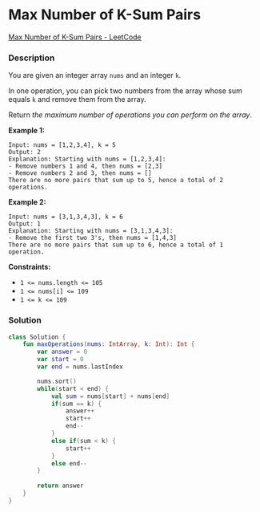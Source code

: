 # Max Number of K-Sum Pairs

[Max Number of K-Sum Pairs - LeetCode](https://leetcode.com/problems/max-number-of-k-sum-pairs/?envType=study-plan-v2&envId=leetcode-75)

### Description

You are given an integer array `nums` and an integer `k`.

In one operation, you can pick two numbers from the array whose sum equals `k` and remove them from the array.

Return *the maximum number of operations you can perform on the array*.

**Example 1:**

```
Input: nums = [1,2,3,4], k = 5
Output: 2
Explanation: Starting with nums = [1,2,3,4]:
- Remove numbers 1 and 4, then nums = [2,3]
- Remove numbers 2 and 3, then nums = []
There are no more pairs that sum up to 5, hence a total of 2 operations.
```

**Example 2:**

```
Input: nums = [3,1,3,4,3], k = 6
Output: 1
Explanation: Starting with nums = [3,1,3,4,3]:
- Remove the first two 3's, then nums = [1,4,3]
There are no more pairs that sum up to 6, hence a total of 1 operation.
```

**Constraints:**

- `1 <= nums.length <= 105`
- `1 <= nums[i] <= 109`
- `1 <= k <= 109`

### Solution

```kotlin
class Solution {
    fun maxOperations(nums: IntArray, k: Int): Int {
        var answer = 0
        var start = 0
        var end = nums.lastIndex

        nums.sort()
        while(start < end) {
            val sum = nums[start] + nums[end]
            if(sum == k) {
                answer++
                start++
                end--
            }
            else if(sum < k) {
                start++
            }
            else end--
        }
        
        return answer
    }
}
```